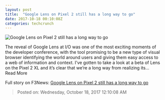```yaml
---
layout: post
title:  "Google Lens on Pixel 2 still has a long way to go"
date: 2017-10-18 00:10:08Z
categories: techcrunch
---
```


![Google Lens on Pixel 2 still has a long way to go](https://tctechcrunch2011.files.wordpress.com/2017/10/google-io-2017-0107.jpg)

The reveal of Google Lens at I/O was one of the most exciting moments of the developer conference, with the tool promising to be a new type of visual browser identifying the world around users and giving them easy access to a web of information and context. I’ve gotten to take a look at a beta of Lens on the Pixel 2 XL and it’s clear that we’re a long way from realizing its… Read More


Full story on F3News: [Google Lens on Pixel 2 still has a long way to go](http://www.f3nws.com/n/AxY3VD)

> Posted on: Wednesday, October 18, 2017 12:10:08 AM
